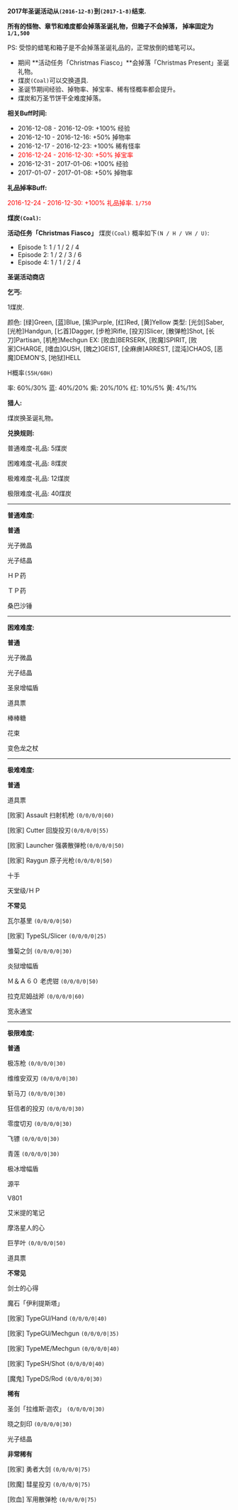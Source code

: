 **2017年圣诞活动从`(2016-12-8)`到`(2017-1-8)`结束.**

**所有的怪物、章节和难度都会掉落圣诞礼物，但箱子不会掉落， 掉率固定为`1/1,500`**

PS: 受惊的蜡笔和箱子是不会掉落圣诞礼品的，正常放倒的蜡笔可以。

* 期间 **活动任务「Christmas Fiasco」**会掉落「Christmas Present」圣诞礼物。
* 煤炭`(Coal)`可以交换道具.
* 圣诞节期间经验、掉物率、掉宝率、稀有怪概率都会提升。
* 煤炭和万圣节饼干全难度掉落。

**相关Buff时间:**

* 2016-12-08 - 2016-12-09: +100% 经验
* 2016-12-10 - 2016-12-16: +50%  掉物率
* 2016-12-17 - 2016-12-23: +100% 稀有怪率
* <span style="color:red">2016-12-24 - 2016-12-30: +50%  掉宝率</span>
* 2016-12-31 - 2017-01-06: +100% 经验
* 2017-01-07 - 2017-01-08: +50%  掉物率

**礼品掉率Buff:**

<span style="color:red">2016-12-24 - 2016-12-30: +100% 礼品掉率. `1/750`</span>

**煤炭`(Coal)`:**

**活动任务「Christmas Fiasco」** 煤炭`(Coal)` 概率如下`(N / H / VH / U)`:

* Episode 1: 1 / 1 / 2 / 4
* Episode 2: 1 / 2 / 3 / 6
* Episode 4: 1 / 1 / 2 / 4

**圣诞活动商店**

**乞丐:**

1煤炭.

颜色: [绿]Green, [蓝]Blue, [紫]Purple, [红]Red, [黄]Yellow
类型: [光剑]Saber, [光枪]Handgun, [匕首]Dagger, [步枪]Rifle, [投刃]Slicer, [散弹枪]Shot, [长刀]Partisan, [机枪]Mechgun
EX: [败血]BERSERK, [败魔]SPIRIT, [败家]CHARGE, [嗜血]GUSH, [魄之]GEIST, [全麻痹]ARREST, [混沌]CHAOS, [恶魔]DEMON'S, [地狱]HELL

H概率`(55H/60H)`

率: 60%/30%
蓝: 40%/20%
紫: 20%/10%
红: 10%/5%
黄: 4%/1%

**猎人:**

煤炭换圣诞礼物。

**兑换规则:**

普通难度-礼品: 5煤炭

困难难度-礼品: 8煤炭

极难难度-礼品: 12煤炭

极限难度-礼品: 40煤炭

---

**普通难度:**

**普通**

光子微晶

光子结晶

ＨＰ药

ＴＰ药

桑巴沙锤

---

**困难难度:**

**普通**

光子微晶

光子结晶

圣泉增幅盾

道具票

棒棒糖

花束

变色龙之杖

---

**极难难度:**

**普通**

道具票

[败家] Assault 扫射机枪 `(0/0/0/0|60)`

[败家] Cutter 回旋投刃`(0/0/0/0|55)`

[败家] Launcher 强袭散弹枪`(0/0/0/0|50)`

[败家] Raygun 原子光枪`(0/0/0/0|50)`

十手 

天堂级/ＨＰ

**不常见**

瓦尔基里 `(0/0/0/0|50)`

[败家] TypeSL/Slicer `(0/0/0/0|25)`

雏菊之剑 `(0/0/0/0|30)`

炎狱增幅盾

Ｍ＆Ａ６０ 老虎钳 `(0/0/0/0|50)`

拉克尼姆战斧 `(0/0/0/0|60)`

宽永通宝

---

**极限难度:**

**普通**

极冻枪 `(0/0/0/0|30)`

维维安双刃 `(0/0/0/0|30)`

斩马刀 `(0/0/0/0|30)`

狂信者的投刃 `(0/0/0/0|30)`

零度切刃 `(0/0/0/0|30)`

飞镖 `(0/0/0/0|30)`

青莲 `(0/0/0/0|30)`

极冰增幅盾

源平

V801

艾米提的笔记

摩洛星人的心

巨芋叶 `(0/0/0/0|50)`

道具票

**不常见**

剑士的心得

魔石「伊利提斯塔」

[败家] TypeGU/Hand `(0/0/0/0|40)`

[败家] TypeGU/Mechgun `(0/0/0/0|35)`

[败家] TypeME/Mechgun `(0/0/0/0|40)`

[败家] TypeSH/Shot `(0/0/0/0|40)`

[魔鬼] TypeDS/Rod `(0/0/0/0|30)`

**稀有**

圣剑「拉维斯·迦农」 `(0/0/0/0|30)`

晓之刻印 `(0/0/0/0|30)`

光子结晶

**非常稀有**

[败家] 勇者大剑 `(0/0/0/0|75)`

[败魔] 彗星投刃 `(0/0/0/0|75)`

[败血] 军用散弹枪 `(0/0/0/0|75)`
